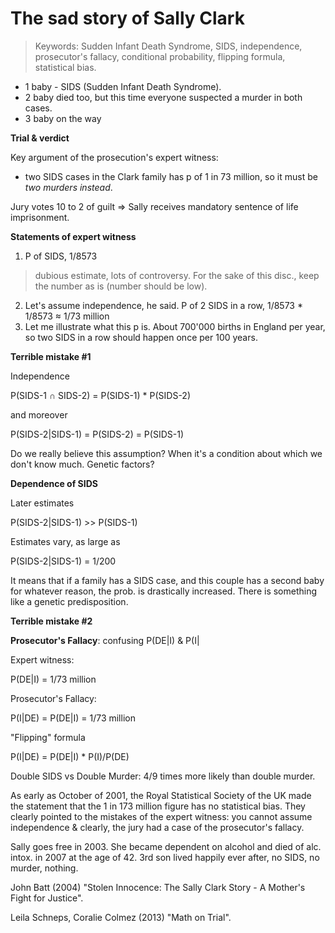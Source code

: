 # The sad story of Sally Clark

> Keywords: Sudden Infant Death Syndrome, SIDS, independence, prosecutor's fallacy, conditional probability, flipping formula, statistical bias.

- 1 baby - SIDS (Sudden Infant Death Syndrome).
- 2 baby died too, but this time everyone suspected a murder in both cases.
- 3 baby on the way

**Trial & verdict**

Key argument of the prosecution's expert witness:

- two SIDS cases in the Clark family has p of 1 in 73 million, so it must be _two murders instead_.

Jury votes 10 to 2 of guilt => Sally receives mandatory sentence of life imprisonment.

**Statements of expert witness**

1. P of SIDS, 1/8573

> dubious estimate, lots of controversy. For the sake of this disc., keep the number as is (number should be low).

2. Let's assume independence, he said. P of 2 SIDS in a row, 1/8573 * 1/8573 ≈ 1/73 million
3. Let me illustrate what this p is. About 700'000 births in England per year, so two SIDS in a row should happen once per 100 years.

**Terrible mistake #1**

Independence

P(SIDS-1 ∩ SIDS-2) = P(SIDS-1) * P(SIDS-2)

and moreover

P(SIDS-2|SIDS-1) = P(SIDS-2) = P(SIDS-1)

Do we really believe this assumption? When it's a condition about which we don't know much. Genetic factors?

**Dependence of SIDS**

Later estimates

P(SIDS-2|SIDS-1) >> P(SIDS-1)

Estimates vary, as large as

P(SIDS-2|SIDS-1) = 1/200

It means that if a family has a SIDS case, and this couple has a second baby for whatever reason, the prob. is drastically increased. There is something like a genetic predisposition.

**Terrible mistake #2**

**Prosecutor's Fallacy**: confusing P(DE|I) & P(I|

Expert witness:

P(DE|I) = 1/73 million

Prosecutor's Fallacy:

P(I|DE) = P(DE|I) = 1/73 million

"Flipping" formula

P(I|DE) = P(DE|I) * P(I)/P(DE)

Double SIDS vs Double Murder: 4/9 times more likely than double murder.

As early as October of 2001, the Royal Statistical Society of the UK made the statement that the 1 in 173 million figure has no statistical bias. They clearly pointed to the mistakes of the expert witness: you cannot assume independence & clearly, the jury had a case of the prosecutor's fallacy.

Sally goes free in 2003. She became dependent on alcohol and died of alc. intox. in 2007 at the age of 42. 3rd son lived happily ever after, no SIDS, no murder, nothing.

John Batt (2004) "Stolen Innocence: The Sally Clark Story - A Mother's Fight for Justice".

Leila Schneps, Coralie Colmez (2013) "Math on Trial".